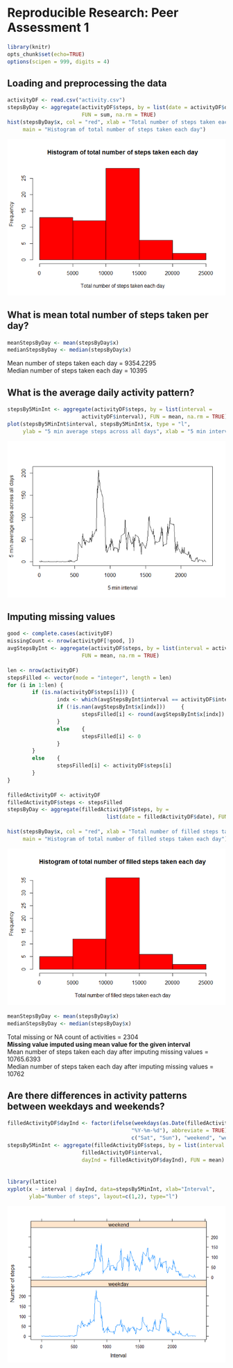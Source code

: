 # Reproducible Research: Peer Assessment 1

```r
library(knitr)
opts_chunk$set(echo=TRUE)
options(scipen = 999, digits = 4)
```

## Loading and preprocessing the data

```r
activityDF <- read.csv("activity.csv")
stepsByDay <- aggregate(activityDF$steps, by = list(date = activityDF$date),
                        FUN = sum, na.rm = TRUE)
hist(stepsByDay$x, col = "red", xlab = "Total number of steps taken each day",
     main = "Histogram of total number of steps taken each day")
```

![](PA1_template_files/figure-html/loadData_hist-1.png)<!-- -->

## What is mean total number of steps taken per day?

```r
meanStepsByDay <- mean(stepsByDay$x)
medianStepsByDay <- median(stepsByDay$x)
```
Mean number of steps taken each day = 9354.2295  
Median number of steps taken each day = 10395

## What is the average daily activity pattern?

```r
stepsBy5MinInt <- aggregate(activityDF$steps, by = list(interval =
                        activityDF$interval), FUN = mean, na.rm = TRUE)
plot(stepsBy5MinInt$interval, stepsBy5MinInt$x, type = "l",
     ylab = "5 min average steps across all days", xlab = "5 min interval")
```

![](PA1_template_files/figure-html/meanSteps_plot-1.png)<!-- -->

## Imputing missing values

```r
good <- complete.cases(activityDF)
missingCount <- nrow(activityDF[!good, ])
avgStepsByInt <- aggregate(activityDF$steps, by = list(interval = activityDF$interval),
                        FUN = mean, na.rm = TRUE)

len <- nrow(activityDF)
stepsFilled <- vector(mode = "integer", length = len)
for (i in 1:len) {
        if (is.na(activityDF$steps[i])) {
                indx <- which(avgStepsByInt$interval == activityDF$interval[i])
                if (!is.nan(avgStepsByInt$x[indx]))     {
                        stepsFilled[i] <- round(avgStepsByInt$x[indx])
                }
                else    {
                        stepsFilled[i] <- 0
                }
        }
        else    {
                stepsFilled[i] <- activityDF$steps[i]
        }
}

filledActivityDF <- activityDF
filledActivityDF$steps <- stepsFilled
stepsByDay <- aggregate(filledActivityDF$steps, by = 
                                list(date = filledActivityDF$date), FUN = sum)

hist(stepsByDay$x, col = "red", xlab = "Total number of filled steps taken each day",
     main = "Histogram of total number of filled steps taken each day")
```

![](PA1_template_files/figure-html/missing_value-1.png)<!-- -->

```r
meanStepsByDay <- mean(stepsByDay$x)
medianStepsByDay <- median(stepsByDay$x)
```

Total missing or NA count of activities = 2304  
**Missing value imputed using mean value for the given interval**  
Mean number of steps taken each day after imputing missing values = 10765.6393  
Median number of steps taken each day after imputing missing values = 10762

## Are there differences in activity patterns between weekdays and weekends?


```r
filledActivityDF$dayInd <- factor(ifelse(weekdays(as.Date(filledActivityDF$date,
                                        "%Y-%m-%d"), abbreviate = TRUE) %in%
                                        c("Sat", "Sun"), "weekend", "weekday"))
stepsBy5MinInt <- aggregate(filledActivityDF$steps, by = list(interval =
                        filledActivityDF$interval,
                        dayInd = filledActivityDF$dayInd), FUN = mean)


library(lattice)
xyplot(x ~ interval | dayInd, data=stepsBy5MinInt, xlab="Interval",
       ylab="Number of steps", layout=c(1,2), type="l")
```

![](PA1_template_files/figure-html/weekday_weekend_plot-1.png)<!-- -->

